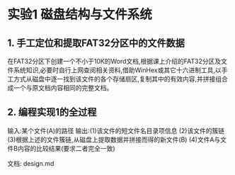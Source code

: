 # 实验1 磁盘结构与文件系统

## 1. 手工定位和提取FAT32分区中的文件数据

在FAT32分区下创建一个不小于10K的Word文档,根据课上介绍的FAT32分区及文
件系统知识,必要时自行上网查阅相关资料,借助WinHex或其它十六进制工具,以手
工方式从磁盘中逐一找到该文件的各个存储扇区,复制其中的有效内容,并拼接组合
成一个与原文档内容相同的完整文档。

## 2. 编程实现1的全过程

输入:某个文件(A)的路径
输出:(1)该文件的短文件名目录项信息
(2)该文件的簇链
(3)根据上述的文件簇链,从磁盘上提取数据并拼接而得的新文件(B)
(4)文件A与文件B内容的比较结果(要求二者完全一致)

文档: design.md
